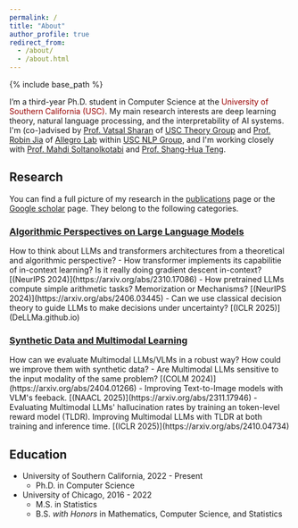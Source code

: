 ```yaml
---
permalink: /
title: "About"
author_profile: true
redirect_from: 
  - /about/
  - /about.html
---
```


{% include base_path %}

I’m a third-year Ph.D. student in Computer Science at the <span style="color:#990000;">University of Southern California (USC)</span>. My main research interests are deep learning theory, natural language processing, and the interpretability of AI systems. I'm (co-)advised by [Prof. Vatsal Sharan](https://vatsalsharan.github.io) of [USC Theory Group](https://viterbi-web.usc.edu/~cstheory/) and [Prof. Robin Jia](https://robinjia.github.io) of [Allegro Lab](https://allegro-lab.github.io) within [USC NLP Group](https://nlp.usc.edu), and I'm working closely with [Prof. Mahdi Soltanolkotabi](https://viterbi-web.usc.edu/~soltanol/index.html) and [Prof. Shang-Hua Teng](https://viterbi-web.usc.edu/~shanghua/).


## Research
You can find a full picture of my research in the [publications](/publications/) page or the [Google scholar](https://scholar.google.com/citations?user=fsbgfqEAAAAJ&hl=en) page. They belong to the following categories.
<h3 style="text-decoration:underline">Algorithmic Perspectives on Large Language Models</h3>
How to think about LLMs and transformers architectures from a theoretical and algorithmic perspective? 
- How transformer implements its capabilitie of in-context learning? Is it really doing gradient descent in-context? [(NeurIPS 2024)](https://arxiv.org/abs/2310.17086)
- How pretrained LLMs compute simple arithmetic tasks? Memorization or Mechanisms? [(NeurIPS 2024)](https://arxiv.org/abs/2406.03445)
- Can we use classical decision theory to guide LLMs to make decisions under uncertainty? [(ICLR 2025)](DeLLMa.github.io)

<h3 style="text-decoration:underline">Synthetic Data and Multimodal Learning</h3>
How can we evaluate Multimodal LLMs/VLMs in a robust way? How could we improve them with synthetic data?
- Are Multimodal LLMs sensitive to the input modality of the same problem? [(COLM 2024)](https://arxiv.org/abs/2404.01266)
- Improving Text-to-Image models with VLM's feeback. [(NAACL 2025)](https://arxiv.org/abs/2311.17946)
- Evaluating Multimodal LLMs' hallucination rates by training an token-level reward model (TLDR). Improving Multimodal LLMs with TLDR at both training and inference time. [(ICLR 2025)](https://arxiv.org/abs/2410.04734)

## Education
- University of Southern California, 2022 - Present
  - Ph.D. in Computer Science
- University of Chicago, 2016 - 2022
  - M.S. in Statistics
  - B.S. *with Honors* in Mathematics, Computer Science, and Statistics

